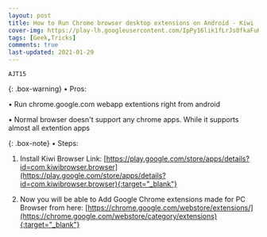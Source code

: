 ```yaml
---
layout: post
title: How to Run Chrome browser desktop extensions on Android - Kiwi
cover-img: https://play-lh.googleusercontent.com/IpPy16lik1fLrJs0fkaFuKrUm6Hw9Q3KDa2gLbewoze0Ko39gEIOyDECYOZBFJLHGeo=w2400
tags: [Geek,Tricks]
comments: true
last-updated: 2021-01-29
---
```


``AJT15``

{: .box-warning}
• Pros:

• Run chrome.google.com webapp extentions right from android

• Normal browser doesn't support any chrome apps. While it supports almost all extention apps

{: .box-note}
• Steps:

1. Install Kiwi Browser
   Link: [https://play.google.com/store/apps/details?id=com.kiwibrowser.browser](https://play.google.com/store/apps/details?id=com.kiwibrowser.browser){:target="_blank"}

2. Now you will be able to Add Google Chrome extensions made for PC Browser from here: [https://chrome.google.com/webstore/extensions/](https://chrome.google.com/webstore/category/extensions){:target="_blank"}
